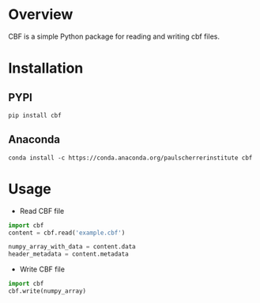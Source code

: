 # Overview
CBF is a simple Python package for reading and writing cbf files.

# Installation

## PYPI

```
pip install cbf
```

## Anaconda

```
conda install -c https://conda.anaconda.org/paulscherrerinstitute cbf
```

# Usage

* Read CBF file

```python
import cbf
content = cbf.read('example.cbf')

numpy_array_with_data = content.data
header_metadata = content.metadata
```

* Write CBF file

```python
import cbf
cbf.write(numpy_array)
```

